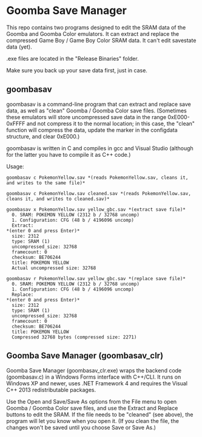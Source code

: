 Goomba Save Manager
===================

This repo contains two programs designed to edit the SRAM data of the Goomba and Goomba Color emulators. It can extract and replace the compressed Game Boy / Game Boy Color SRAM data. It can't edit savestate data (yet).

.exe files are located in the "Release Binaries" folder.

Make sure you back up your save data first, just in case.

goombasav
---------

goombasav is a command-line program that can extract and replace save data, as well as "clean" Goomba / Goomba Color save files. (Sometimes these emulators will store uncompressed save data in the range 0xE000-0xFFFF and not compress it to the normal location; in this case, the "clean" function will compress the data, update the marker in the configdata structure, and clear 0xE000.)

goombasav is written in C and compiles in gcc and Visual Studio (although for the latter you have to compile it as C++ code.)

Usage:

	goombasav c PokemonYellow.sav *(reads PokemonYellow.sav, cleans it, and writes to the same file)*

	goombasav c PokemonYellow.sav cleaned.sav *(reads PokemonYellow.sav, cleans it, and writes to cleaned.sav)*

	goombasav x PokemonYellow.sav yellow_gbc.sav *(extract save file)*
	  0. SRAM: POKEMON YELLOW (2312 b / 32768 uncomp)
	  1. Configuration: CFG (48 b / 4196096 uncomp)
	  Extract:
    *(enter 0 and press Enter)*
	  size: 2312
	  type: SRAM (1)
	  uncompressed_size: 32768
	  framecount: 0
	  checksum: BE706244
	  title: POKEMON YELLOW
	  Actual uncompressed size: 32768

	goombasav r PokemonYellow.sav yellow_gbc.sav *(replace save file)*
	  0. SRAM: POKEMON YELLOW (2312 b / 32768 uncomp)
	  1. Configuration: CFG (48 b / 4196096 uncomp)
	  Replace:
    *(enter 0 and press Enter)*
	  size: 2312
	  type: SRAM (1)
	  uncompressed_size: 32768
	  framecount: 0
	  checksum: BE706244
	  title: POKEMON YELLOW
	  Compressed 32768 bytes (compressed size: 2271)

Goomba Save Manager (goombasav_clr)
-----------------------------------

Goomba Save Manager (goombasav_clr.exe) wraps the backend code (goombasav.c) in a Windows Forms interface with C++/CLI. It runs on Windows XP and newer, uses .NET Framework 4 and requires the Visual C++ 2013 redistributable packages.

Use the Open and Save/Save As options from the File menu to open Goomba / Goomba Color save files, and use the Extract and Replace buttons to edit the SRAM. If the file needs to be "cleaned" (see above), the program will let you know when you open it. (If you clean the file, the changes won't be saved until you choose Save or Save As.)
